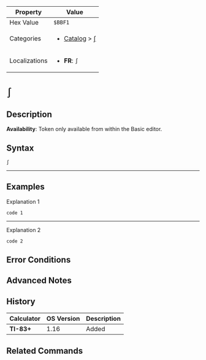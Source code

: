 | Property      | Value |
|---------------|-------|
| Hex Value     | `$BBF1`|
| Categories    | <ul><li>[Catalog](<../categories/Catalog.md>) > [∫](<../categories/Catalog.md#∫>)</li></ul> |
| Localizations | <ul><li><b>FR</b>: `∫`</li></ul> |

# `∫`

## Description



<b>Availability</b>: Token only available from within the Basic editor.

## Syntax
`∫`

<hr>

## Examples

Explanation 1
```ti-basic
code 1
```
---
Explanation 2
```ti-basic
code 2
```

## Error Conditions


## Advanced Notes


## History
| Calculator | OS Version | Description |
|------------|------------|-------------|
| <b>TI-83+</b> | 1.16 | Added

## Related Commands

    